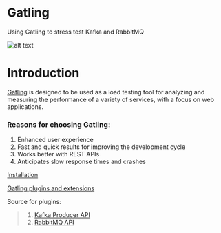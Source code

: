 # Gatling

Using Gatling to stress test Kafka and RabbitMQ

![alt text](https://gatling.io/wp-content/uploads/2016/12/cropped-Gatling-logo-BAT-2.png)

# Introduction
[Gatling](https://gatling.io/docs/current/quickstart/) is designed to be used as a load testing tool for analyzing and measuring the performance of a variety of services, with a focus on web applications.

### Reasons for choosing Gatling:
1. Enhanced user experience
2. Fast and quick results for improving the development cycle
3. Works better with REST APIs
4. Anticipates slow response times and crashes

[Installation](https://gatling.io/docs/current/installation/#installation)

[Gatling plugins and extensions](https://gatling.io/docs/2.3/extensions/)

Source for plugins:
>1. [Kafka Producer API](https://github.com/mnogu/gatling-kafka)
>2. [RabbitMQ API](https://github.com/fhalim/gatling-rabbitmq)

